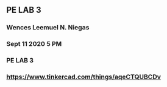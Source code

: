## PE LAB 3
### Wences Leemuel N. Niegas
### Sept 11 2020 5 PM
### PE LAB 3

### https://www.tinkercad.com/things/aqeCTQUBCDv